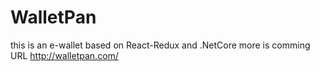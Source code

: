 # WalletPan
this is an e-wallet based on React-Redux and .NetCore
more is comming
URL http://walletpan.com/
